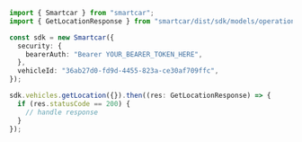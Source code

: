 <!-- Start SDK Example Usage -->
```typescript
import { Smartcar } from "smartcar";
import { GetLocationResponse } from "smartcar/dist/sdk/models/operations";

const sdk = new Smartcar({
  security: {
    bearerAuth: "Bearer YOUR_BEARER_TOKEN_HERE",
  },
  vehicleId: "36ab27d0-fd9d-4455-823a-ce30af709ffc",
});

sdk.vehicles.getLocation({}).then((res: GetLocationResponse) => {
  if (res.statusCode == 200) {
    // handle response
  }
});
```
<!-- End SDK Example Usage -->